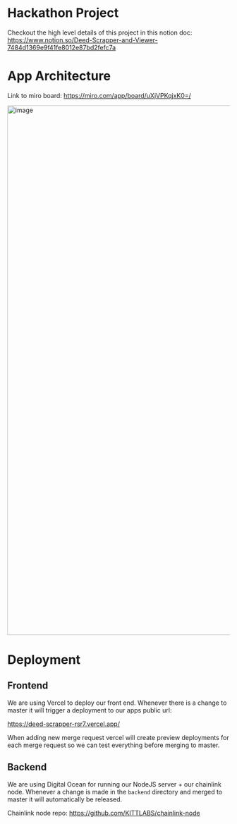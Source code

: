 # Hackathon Project
Checkout the high level details of this project in this notion doc: https://www.notion.so/Deed-Scrapper-and-Viewer-7484d1369e9f41fe8012e87bd2fefc7a


# App Architecture
Link to miro board: https://miro.com/app/board/uXjVPKqjxK0=/

<img width="1201" alt="image" src="https://user-images.githubusercontent.com/40375385/198288824-fec7b024-48c2-48ec-aa77-6bd95dfcd60d.png">

# Deployment

## Frontend
We are using Vercel to deploy our front end. Whenever there is a change to master it will trigger a deployment to our apps public url:

https://deed-scrapper-rsr7.vercel.app/

When adding new merge request vercel will create preview deployments for each merge request so we can test everything before merging to master.


## Backend
We are using Digital Ocean for running our NodeJS server + our chainlink node. Whenever a change is made in the `backend` directory and merged to master it will automatically be released.

Chainlink node repo: https://github.com/KITTLABS/chainlink-node

